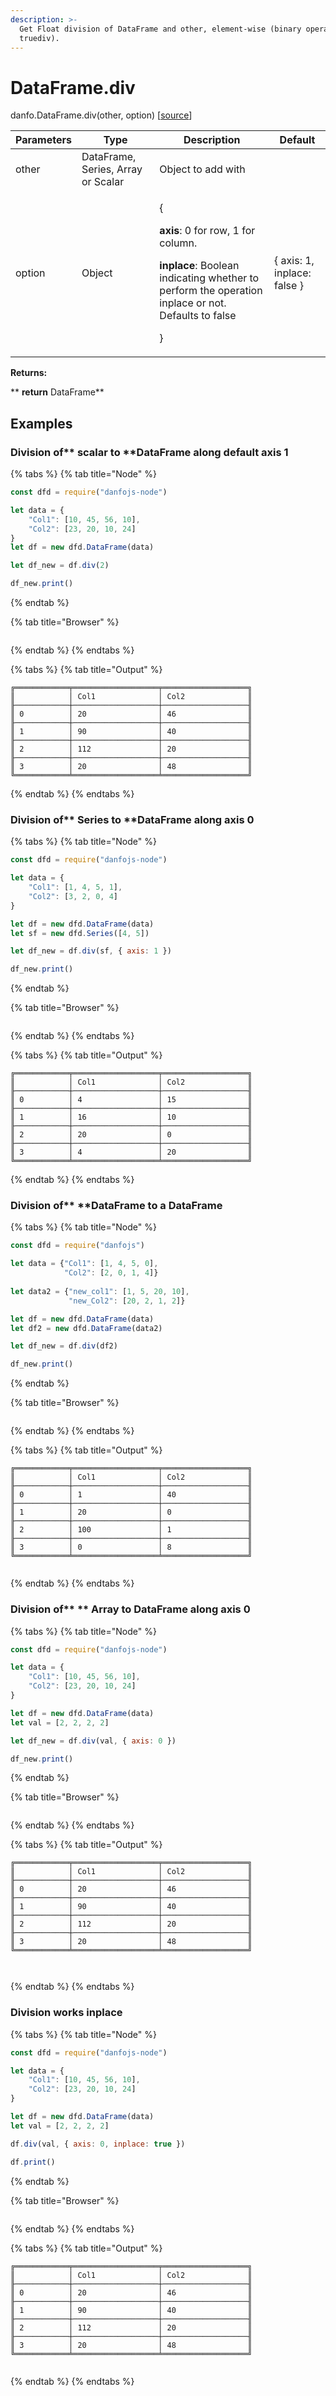 ```yaml
---
description: >-
  Get Float division of DataFrame and other, element-wise (binary operator
  truediv).
---
```


# DataFrame.div

danfo.DataFrame.div(other, option) \[[source](https://github.com/opensource9ja/danfojs/blob/fe56860b0a303d218d60ba71dee6abf594401556/danfojs/src/core/frame.js#L347)]

| Parameters | Type                               | Description                                                                                                                                                                                  | Default                      |
| ---------- | ---------------------------------- | -------------------------------------------------------------------------------------------------------------------------------------------------------------------------------------------- | ---------------------------- |
| other      | DataFrame, Series, Array or Scalar | Object to add with                                                                                                                                                                           |                              |
| option     | Object                             | <p>{</p><p><strong>axis</strong>: 0 for row, 1 for column.</p><p><strong>inplace</strong>: Boolean indicating whether to perform the operation inplace or not. Defaults to false</p><p>}</p> | { axis: 1, inplace: false }  |

**Returns:**

**       **return** DataFrame**

## **Examples**

### Division of** scalar to **DataFrame along default axis 1

{% tabs %}
{% tab title="Node" %}
```javascript
const dfd = require("danfojs-node")

let data = {
    "Col1": [10, 45, 56, 10],
    "Col2": [23, 20, 10, 24]
}
let df = new dfd.DataFrame(data)

let df_new = df.div(2)

df_new.print()
```
{% endtab %}

{% tab title="Browser" %}
```
```
{% endtab %}
{% endtabs %}

{% tabs %}
{% tab title="Output" %}
```
╔════════════╤═══════════════════╤═══════════════════╗
║            │ Col1              │ Col2              ║
╟────────────┼───────────────────┼───────────────────╢
║ 0          │ 20                │ 46                ║
╟────────────┼───────────────────┼───────────────────╢
║ 1          │ 90                │ 40                ║
╟────────────┼───────────────────┼───────────────────╢
║ 2          │ 112               │ 20                ║
╟────────────┼───────────────────┼───────────────────╢
║ 3          │ 20                │ 48                ║
╚════════════╧═══════════════════╧═══════════════════╝
```
{% endtab %}
{% endtabs %}

### Division of**  Series to **DataFrame along axis 0

{% tabs %}
{% tab title="Node" %}
```javascript
const dfd = require("danfojs-node")

let data = {
    "Col1": [1, 4, 5, 1],
    "Col2": [3, 2, 0, 4]
}

let df = new dfd.DataFrame(data)
let sf = new dfd.Series([4, 5])

let df_new = df.div(sf, { axis: 1 })

df_new.print()
```
{% endtab %}

{% tab title="Browser" %}
```
```
{% endtab %}
{% endtabs %}

{% tabs %}
{% tab title="Output" %}
```
╔════════════╤═══════════════════╤═══════════════════╗
║            │ Col1              │ Col2              ║
╟────────────┼───────────────────┼───────────────────╢
║ 0          │ 4                 │ 15                ║
╟────────────┼───────────────────┼───────────────────╢
║ 1          │ 16                │ 10                ║
╟────────────┼───────────────────┼───────────────────╢
║ 2          │ 20                │ 0                 ║
╟────────────┼───────────────────┼───────────────────╢
║ 3          │ 4                 │ 20                ║
╚════════════╧═══════════════════╧═══════════════════╝

```
{% endtab %}
{% endtabs %}

### Division of**  **DataFrame to a DataFrame

{% tabs %}
{% tab title="Node" %}
```javascript
const dfd = require("danfojs")

let data = {"Col1": [1, 4, 5, 0], 
            "Col2": [2, 0, 1, 4]}
            
let data2 = {"new_col1": [1, 5, 20, 10],
             "new_Col2": [20, 2, 1, 2]}

let df = new dfd.DataFrame(data)
let df2 = new dfd.DataFrame(data2)

let df_new = df.div(df2)

df_new.print()

```
{% endtab %}

{% tab title="Browser" %}
```
```
{% endtab %}
{% endtabs %}

{% tabs %}
{% tab title="Output" %}
```
╔════════════╤═══════════════════╤═══════════════════╗
║            │ Col1              │ Col2              ║
╟────────────┼───────────────────┼───────────────────╢
║ 0          │ 1                 │ 40                ║
╟────────────┼───────────────────┼───────────────────╢
║ 1          │ 20                │ 0                 ║
╟────────────┼───────────────────┼───────────────────╢
║ 2          │ 100               │ 1                 ║
╟────────────┼───────────────────┼───────────────────╢
║ 3          │ 0                 │ 8                 ║
╚════════════╧═══════════════════╧═══════════════════╝


```
{% endtab %}
{% endtabs %}

### Division of** ** Array to DataFrame along axis 0

{% tabs %}
{% tab title="Node" %}
```javascript
const dfd = require("danfojs-node")

let data = {
    "Col1": [10, 45, 56, 10],
    "Col2": [23, 20, 10, 24]
}

let df = new dfd.DataFrame(data)
let val = [2, 2, 2, 2]

let df_new = df.div(val, { axis: 0 })

df_new.print()
```
{% endtab %}

{% tab title="Browser" %}
```
```
{% endtab %}
{% endtabs %}

{% tabs %}
{% tab title="Output" %}
```
╔════════════╤═══════════════════╤═══════════════════╗
║            │ Col1              │ Col2              ║
╟────────────┼───────────────────┼───────────────────╢
║ 0          │ 20                │ 46                ║
╟────────────┼───────────────────┼───────────────────╢
║ 1          │ 90                │ 40                ║
╟────────────┼───────────────────┼───────────────────╢
║ 2          │ 112               │ 20                ║
╟────────────┼───────────────────┼───────────────────╢
║ 3          │ 20                │ 48                ║
╚════════════╧═══════════════════╧═══════════════════╝



```
{% endtab %}
{% endtabs %}

### Division works inplace

{% tabs %}
{% tab title="Node" %}
```javascript
const dfd = require("danfojs-node")

let data = {
    "Col1": [10, 45, 56, 10],
    "Col2": [23, 20, 10, 24]
}

let df = new dfd.DataFrame(data)
let val = [2, 2, 2, 2]

df.div(val, { axis: 0, inplace: true })

df.print()
```
{% endtab %}

{% tab title="Browser" %}
```
```
{% endtab %}
{% endtabs %}

{% tabs %}
{% tab title="Output" %}
```
╔════════════╤═══════════════════╤═══════════════════╗
║            │ Col1              │ Col2              ║
╟────────────┼───────────────────┼───────────────────╢
║ 0          │ 20                │ 46                ║
╟────────────┼───────────────────┼───────────────────╢
║ 1          │ 90                │ 40                ║
╟────────────┼───────────────────┼───────────────────╢
║ 2          │ 112               │ 20                ║
╟────────────┼───────────────────┼───────────────────╢
║ 3          │ 20                │ 48                ║
╚════════════╧═══════════════════╧═══════════════════╝


```
{% endtab %}
{% endtabs %}

